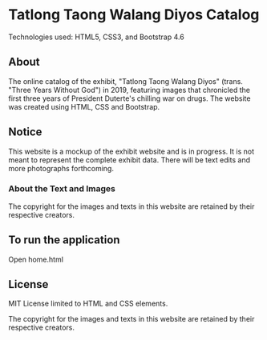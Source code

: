 # Tatlong Taong Walang Diyos Catalog

Technologies used: HTML5, CSS3, and Bootstrap 4.6

## About

The online catalog of the exhibit, "Tatlong Taong Walang Diyos" (trans. "Three Years Without God") in 2019, featuring images that chronicled the first three years of President Duterte's chilling war on drugs. The website was created using HTML, CSS and Bootstrap.

## Notice

This website is a mockup of the exhibit website and is in progress. It is not meant to represent the complete exhibit data. There will be text edits and more photographs forthcoming.

### About the Text and Images

The copyright for the images and texts in this website are retained by their respective creators.

## To run the application

Open home.html

## License

MIT License limited to HTML and CSS elements.

The copyright for the images and texts in this website are retained by their respective creators.
